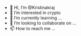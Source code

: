 - 👋 Hi, I’m @Kristinakraj
- 👀 I’m interested in crypto
- 🌱 I’m currently learning ...
- 💞️ I’m looking to collaborate on ...
- 📫 How to reach me ...

<!---
Kristinakraj/Kristinakraj is a ✨ special ✨ repository because its `README.md` (this file) appears on your GitHub profile.
You can click the Preview link to take a look at your changes.
--->

